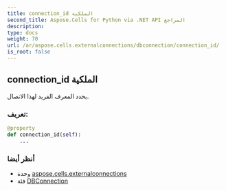 ```yaml
---
title: connection_id الملكية
second_title: Aspose.Cells for Python via .NET API المراجع
description:
type: docs
weight: 70
url: /ar/aspose.cells.externalconnections/dbconnection/connection_id/
is_root: false
---
```

##  connection_id الملكية

يحدد المعرف الفريد لهذا الاتصال.
###  تعريف:
```python
@property
def connection_id(self):
    ...
```

###  أنظر أيضا
* وحدة [aspose.cells.externalconnections](../../)
* فئة [DBConnection](/cells/python-net/ar/aspose.cells.externalconnections/dbconnection)

